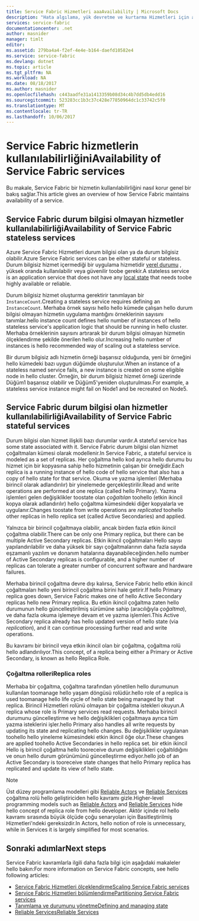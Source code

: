 ```yaml
---
title: Service Fabric Hizmetleri aaaAvailability | Microsoft Docs
description: "Hata algılama, yük devretme ve kurtarma Hizmetleri için açıklar"
services: service-fabric
documentationcenter: .net
author: masnider
manager: timlt
editor: 
ms.assetid: 279ba4a4-f2ef-4e4e-b164-daefd10582e4
ms.service: service-fabric
ms.devlang: dotnet
ms.topic: article
ms.tgt_pltfrm: NA
ms.workload: NA
ms.date: 08/18/2017
ms.author: masnider
ms.openlocfilehash: c443aadfe31a1413359b08d34c4b7dd5db4edd16
ms.sourcegitcommit: 523283cc1b3c37c428e77850964dc1c33742c5f0
ms.translationtype: MT
ms.contentlocale: tr-TR
ms.lasthandoff: 10/06/2017
---
```

# <a name="availability-of-service-fabric-services"></a><span data-ttu-id="09caa-103">Service Fabric hizmetlerin kullanılabilirliğini</span><span class="sxs-lookup"><span data-stu-id="09caa-103">Availability of Service Fabric services</span></span>
<span data-ttu-id="09caa-104">Bu makale, Service Fabric bir hizmetin kullanılabilirliğini nasıl korur genel bir bakış sağlar.</span><span class="sxs-lookup"><span data-stu-id="09caa-104">This article gives an overview of how Service Fabric maintains availability of a service.</span></span>

## <a name="availability-of-service-fabric-stateless-services"></a><span data-ttu-id="09caa-105">Service Fabric durum bilgisi olmayan hizmetler kullanılabilirliği</span><span class="sxs-lookup"><span data-stu-id="09caa-105">Availability of Service Fabric stateless services</span></span>
<span data-ttu-id="09caa-106">Azure Service Fabric Hizmetleri durum bilgisi olan ya da durum bilgisiz olabilir.</span><span class="sxs-lookup"><span data-stu-id="09caa-106">Azure Service Fabric services can be either stateful or stateless.</span></span> <span data-ttu-id="09caa-107">Durum bilgisiz hizmet içermediği bir uygulama hizmetidir [yerel durumu](service-fabric-concepts-state.md) , yüksek oranda kullanılabilir veya güvenilir toobe gerekir.</span><span class="sxs-lookup"><span data-stu-id="09caa-107">A stateless service is an application service that does not have any [local state](service-fabric-concepts-state.md) that needs toobe highly available or reliable.</span></span>

<span data-ttu-id="09caa-108">Durum bilgisiz hizmet oluşturma gerektirir tanımlayan bir `InstanceCount`.</span><span class="sxs-lookup"><span data-stu-id="09caa-108">Creating a stateless service requires defining an `InstanceCount`.</span></span> <span data-ttu-id="09caa-109">Merhaba örnek sayısı hello hello kümede çalışan hello durum bilgisi olmayan hizmetin uygulama mantığını örneklerinin sayısını tanımlar.</span><span class="sxs-lookup"><span data-stu-id="09caa-109">hello instance count defines hello number of instances of hello stateless service's application logic that should be running in hello cluster.</span></span> <span data-ttu-id="09caa-110">Merhaba örneklerinin sayısını artırarak bir durum bilgisi olmayan hizmetin ölçeklendirme şekilde önerilen hello olur.</span><span class="sxs-lookup"><span data-stu-id="09caa-110">Increasing hello number of instances is hello recommended way of scaling out a stateless service.</span></span>

<span data-ttu-id="09caa-111">Bir durum bilgisiz adlı hizmetin örneği başarısız olduğunda, yeni bir örneğini hello kümedeki bazı uygun düğümde oluşturulur.</span><span class="sxs-lookup"><span data-stu-id="09caa-111">When an instance of a stateless named service fails, a new instance is created on some eligible node in hello cluster.</span></span> <span data-ttu-id="09caa-112">Örneğin, bir durum bilgisiz hizmet örneği üzerinde Düğüm1 başarısız olabilir ve Düğüm5'yeniden oluşturulması.</span><span class="sxs-lookup"><span data-stu-id="09caa-112">For example, a stateless service instance might fail on Node1 and be recreated on Node5.</span></span>

## <a name="availability-of-service-fabric-stateful-services"></a><span data-ttu-id="09caa-113">Service Fabric durum bilgisi olan hizmetler kullanılabilirliği</span><span class="sxs-lookup"><span data-stu-id="09caa-113">Availability of Service Fabric stateful services</span></span>
<span data-ttu-id="09caa-114">Durum bilgisi olan hizmet ilişkili bazı durumlar vardır.</span><span class="sxs-lookup"><span data-stu-id="09caa-114">A stateful service has some state associated with it.</span></span> <span data-ttu-id="09caa-115">Service Fabric durum bilgisi olan hizmet çoğaltmaları kümesi olarak modellenir.</span><span class="sxs-lookup"><span data-stu-id="09caa-115">In Service Fabric, a stateful service is modeled as a set of replicas.</span></span> <span data-ttu-id="09caa-116">Her çoğaltma hello kod ayrıca hello durumu bu hizmet için bir kopyasına sahip hello hizmetinin çalışan bir örneğidir.</span><span class="sxs-lookup"><span data-stu-id="09caa-116">Each replica is a running instance of hello code of hello service that also has a copy of hello state for that service.</span></span> <span data-ttu-id="09caa-117">Okuma ve yazma işlemleri (Merhaba birincil olarak adlandırılır) bir yinelemede gerçekleştirilir.</span><span class="sxs-lookup"><span data-stu-id="09caa-117">Read and write operations are performed at one replica (called hello Primary).</span></span> <span data-ttu-id="09caa-118">Yazma işlemleri gelen değişiklikler toostate olan *çoğaltılan* toohello (etkin ikincil kopya olarak adlandırılır) hello çoğaltma kümesindeki diğer kopyalarla ve uygulanır.</span><span class="sxs-lookup"><span data-stu-id="09caa-118">Changes toostate from write operations are *replicated* toohello other replicas in hello replica set (called Active Secondaries) and applied.</span></span> 

<span data-ttu-id="09caa-119">Yalnızca bir birincil çoğaltmaya olabilir, ancak birden fazla etkin ikincil çoğaltma olabilir.</span><span class="sxs-lookup"><span data-stu-id="09caa-119">There can be only one Primary replica, but there can be multiple Active Secondary replicas.</span></span> <span data-ttu-id="09caa-120">Etkin ikincil çoğaltmaları Hello sayısı yapılandırılabilir ve daha yüksek bir sayı çoğaltmalarının daha fazla sayıda eşzamanlı yazılım ve donanım hatalarına dayanabileceğinden.</span><span class="sxs-lookup"><span data-stu-id="09caa-120">hello number of Active Secondary replicas is configurable, and a higher number of replicas can tolerate a greater number of concurrent software and hardware failures.</span></span>

<span data-ttu-id="09caa-121">Merhaba birincil çoğaltma devre dışı kalırsa, Service Fabric hello etkin ikincil çoğaltmaları hello yeni birincil çoğaltma birini hale getirir.</span><span class="sxs-lookup"><span data-stu-id="09caa-121">If hello Primary replica goes down, Service Fabric makes one of hello Active Secondary replicas hello new Primary replica.</span></span> <span data-ttu-id="09caa-122">Bu etkin ikincil çoğaltma zaten hello durumunun hello güncelleştirilmiş sürümüne sahip (aracılığıyla *çoğaltma*), ve daha fazla okuma işlemeye devam et ve yazma işlemleri.</span><span class="sxs-lookup"><span data-stu-id="09caa-122">This Active Secondary replica already has hello updated version of hello state (via *replication*), and it can continue processing further read and write operations.</span></span>

<span data-ttu-id="09caa-123">Bu kavramı bir birincil veya etkin ikincil olan bir çoğaltma, çoğaltma rolü hello adlandırılıyor.</span><span class="sxs-lookup"><span data-stu-id="09caa-123">This concept, of a replica being either a Primary or Active Secondary, is known as hello Replica Role.</span></span>

### <a name="replica-roles"></a><span data-ttu-id="09caa-124">Çoğaltma rolleri</span><span class="sxs-lookup"><span data-stu-id="09caa-124">Replica roles</span></span>
<span data-ttu-id="09caa-125">Merhaba bir çoğaltma, çoğaltma tarafından yönetilen hello durumunun kullanılan toomanage hello yaşam döngüsü rolüdür.</span><span class="sxs-lookup"><span data-stu-id="09caa-125">hello role of a replica is used toomanage hello life cycle of hello state being managed by that replica.</span></span> <span data-ttu-id="09caa-126">Birincil Hizmetleri rolünü olmayan bir çoğaltma istekleri okuyun.</span><span class="sxs-lookup"><span data-stu-id="09caa-126">A replica whose role is Primary services read requests.</span></span> <span data-ttu-id="09caa-127">Merhaba birincil durumunu güncelleştirme ve hello değişiklikleri çoğaltmaya ayrıca tüm yazma isteklerini işler.</span><span class="sxs-lookup"><span data-stu-id="09caa-127">hello Primary also handles all write requests by updating its state and replicating hello changes.</span></span> <span data-ttu-id="09caa-128">Bu değişiklikler uygulanan toohello hello yineleme kümesindeki etkin ikincil öğe olur.</span><span class="sxs-lookup"><span data-stu-id="09caa-128">These changes are applied toohello Active Secondaries in hello replica set.</span></span> <span data-ttu-id="09caa-129">bir etkin ikincil Hello iş birincil çoğaltma hello tooreceive durum değişiklikleri çoğaltıldığını ve onun hello durum görünümünü güncelleştirme ediyor.</span><span class="sxs-lookup"><span data-stu-id="09caa-129">hello job of an Active Secondary is tooreceive state changes that hello Primary replica has replicated and update its view of hello state.</span></span>

> [!NOTE]
> <span data-ttu-id="09caa-130">Üst düzey programlama modelleri gibi [Reliable Actors](service-fabric-reliable-actors-introduction.md) ve [Reliable Services](service-fabric-reliable-services-introduction.md) çoğaltma rolü hello geliştiriciden hello kavramı gizle.</span><span class="sxs-lookup"><span data-stu-id="09caa-130">Higher-level programming models such as [Reliable Actors](service-fabric-reliable-actors-introduction.md) and [Reliable Services](service-fabric-reliable-services-introduction.md) hide hello concept of replica role from hello developer.</span></span> <span data-ttu-id="09caa-131">Aktör içinde rol hello kavramı sırasında büyük ölçüde çoğu senaryoları için Basitleştirilmiş Hizmetleri'ndeki gereksizdir.</span><span class="sxs-lookup"><span data-stu-id="09caa-131">In Actors, hello notion of role is unnecessary, while in Services it is largely simplified for most scenarios.</span></span>
>

## <a name="next-steps"></a><span data-ttu-id="09caa-132">Sonraki adımlar</span><span class="sxs-lookup"><span data-stu-id="09caa-132">Next steps</span></span>
<span data-ttu-id="09caa-133">Service Fabric kavramlarla ilgili daha fazla bilgi için aşağıdaki makaleler hello bakın:</span><span class="sxs-lookup"><span data-stu-id="09caa-133">For more information on Service Fabric concepts, see hello following articles:</span></span>

- [<span data-ttu-id="09caa-134">Service Fabric Hizmetleri ölçeklendirme</span><span class="sxs-lookup"><span data-stu-id="09caa-134">Scaling Service Fabric services</span></span>](service-fabric-concepts-scalability.md)
- [<span data-ttu-id="09caa-135">Service Fabric Hizmetleri bölümlendirme</span><span class="sxs-lookup"><span data-stu-id="09caa-135">Partitioning Service Fabric services</span></span>](service-fabric-concepts-partitioning.md)
- [<span data-ttu-id="09caa-136">Tanımlama ve durumunu yönetme</span><span class="sxs-lookup"><span data-stu-id="09caa-136">Defining and managing state</span></span>](service-fabric-concepts-state.md)
- [<span data-ttu-id="09caa-137">Reliable Services</span><span class="sxs-lookup"><span data-stu-id="09caa-137">Reliable Services</span></span>](service-fabric-reliable-services-introduction.md)
